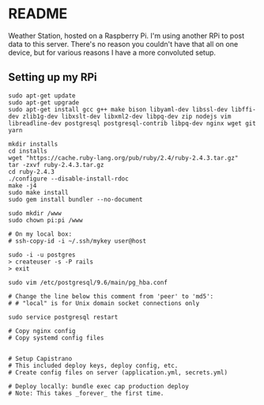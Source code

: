 # README

Weather Station, hosted on a Raspberry Pi. I'm using another RPi to post data to this server. There's no reason you couldn't have that all on one device, but for various reasons I have a more convoluted setup.

## Setting up my RPi

    sudo apt-get update
    sudo apt-get upgrade
    sudo apt-get install gcc g++ make bison libyaml-dev libssl-dev libffi-dev zlib1g-dev libxslt-dev libxml2-dev libpq-dev zip nodejs vim libreadline-dev postgresql postgresql-contrib libpq-dev nginx wget git yarn
    
    mkdir installs
    cd installs
    wget "https://cache.ruby-lang.org/pub/ruby/2.4/ruby-2.4.3.tar.gz"
    tar -zxvf ruby-2.4.3.tar.gz
    cd ruby-2.4.3
    ./configure --disable-install-rdoc
    make -j4
    sudo make install
    sudo gem install bundler --no-document
    
    sudo mkdir /www
    sudo chown pi:pi /www

    # On my local box:
    # ssh-copy-id -i ~/.ssh/mykey user@host
    
    sudo -i -u postgres
    > createuser -s -P rails
    > exit
    
    sudo vim /etc/postgresql/9.6/main/pg_hba.conf
    
    # Change the line below this comment from 'peer' to 'md5':
    # # "local" is for Unix domain socket connections only
    
    sudo service postgresql restart
    
    # Copy nginx config
    # Copy systemd config files
    
    
    # Setup Capistrano
    # This included deploy keys, deploy config, etc.
    # Create config files on server (application.yml, secrets.yml)
    
    # Deploy locally: bundle exec cap production deploy
    # Note: This takes _forever_ the first time.